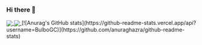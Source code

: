 ### Hi there 👋

<a href="https://github.com/BulboGC/github-readme-stats">
  <img align="center" src="https://github-readme-stats.vercel.app/api/pin/?username=BulboGC&repo=github-readme-stats" />
</a>
<a href="https://github.com/anuraghazra/convoychat">
  <img align="center" src="https://github-readme-stats.vercel.app/api/pin/?username=anuraghazra&repo=convoychat" />
</a>
[![Anurag's GitHub stats](https://github-readme-stats.vercel.app/api?username=BulboGC)](https://github.com/anuraghazra/github-readme-stats)

